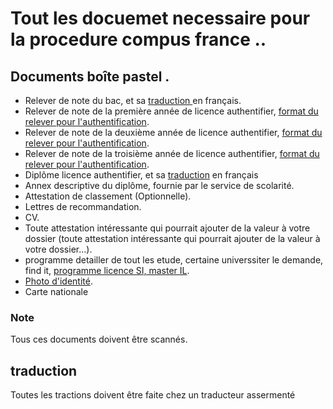 # Tout les docuemet necessaire pour la procedure compus france .. 
## Documents boîte pastel .

- Relever de note du bac, et sa <a href="#traduction">traduction </a> en français.
- Relever de note de la première année de licence authentifier, [format du relever pour l'authentification](https://docs.google.com/document/d/1mUI0BugTX2eChVCxZ-6gTOCNoTdkZmxB/edit?usp=sharing&ouid=109466950454468316065&rtpof=true&sd=true). 
- Relever de note de la deuxième année de licence authentifier, [format du relever pour l'authentification](https://docs.google.com/document/d/1wjxOcOwAqbaQUM3Gq-nVMAJ2zyBVzzR-/edit?usp=sharing&ouid=109466950454468316065&rtpof=true&sd=true). 
- Relever de note de la troisième  année de licence authentifier, [format du relever pour l'authentification](https://docs.google.com/document/d/1kQVe5k5xgb_rAfkMVWGWpGeeh2xrOAqu/edit?usp=sharing&ouid=109466950454468316065&rtpof=true&sd=true).
- Diplôme licence authentifier, et sa <a href="#traduction">traduction</a> en français 
- Annex descriptive du diplôme, fournie par le service de scolarité.
- Attestation de classement (Optionnelle).
- Lettres de recommandation.
- CV.
- Toute attestation intéressante qui pourrait ajouter de la valeur à votre dossier (toute attestation intéressante qui pourrait ajouter de la valeur à votre dossier...).
- programme detailler de tout les etude, certaine universsiter le demande, find it, [programme licence SI, master IL](https://drive.google.com/drive/folders/1hYzxqVKxQQZQb4YDqClDUXGKfyzCkbr-?usp=sharing).
- [Photo d'identité](https://drive.google.com/file/d/1-UFl_JDQv6Dwex_X4yFlqN-Jcyh13lnP/view?usp=sharing).
- Carte nationale 

### Note 
Tous ces documents doivent être scannés.

## traduction 
Toutes les tractions doivent être faite chez un traducteur assermenté